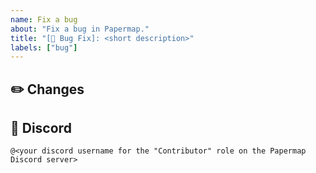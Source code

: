 ```yaml
---
name: Fix a bug
about: "Fix a bug in Papermap."
title: "[🐛 Bug Fix]: <short description>"
labels: ["bug"]
---
```

<provide additional details about the bug>

## ✏️ Changes
<list the changes you made to fix the bug>

## 👤 Discord
`@<your discord username for the "Contributor" role on the Papermap Discord server>`
